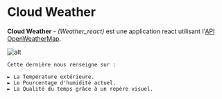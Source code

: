 # Cloud Weather

**Cloud Weather** - *(Weather_react)* est une application react utilisant l'[API OpenWeatherMap](https://openweathermap.org/).

![alt](https://github.com/jeanpruski/jeanpruski.github.io/blob/master/gif/weather.gif?raw=true)

```
Cette dernière nous renseigne sur :

► La Température extérieure.
► Le Pourcentage d'humidité actuel.
► La Qualité du temps grâce à un repère visuel.
```


